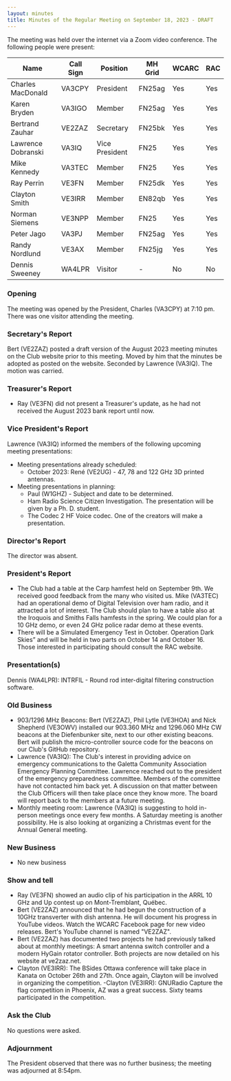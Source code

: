 ```yaml
---
layout: minutes
title: Minutes of the Regular Meeting on September 18, 2023 - DRAFT
---
```

The meeting was held over the internet via a Zoom video conference.
The following people were present:

| Name                   | Call Sign  | Position         | MH Grid | WCARC | RAC |
|------------------------|------------|------------------|---------|-------|-----|
| Charles MacDonald      | VA3CPY     | President        | FN25ag  | Yes   | Yes |
| Karen Bryden           | VA3IGO     | Member           | FN25ag  | Yes   | Yes |
| Bertrand Zauhar        | VE2ZAZ     | Secretary        | FN25bk  | Yes   | Yes |
| Lawrence Dobranski     | VA3IQ      | Vice President   | FN25    | Yes   | Yes |
| Mike Kennedy           | VA3TEC     | Member           | FN25    | Yes   | Yes |
| Ray Perrin             | VE3FN      | Member           | FN25dk  | Yes   | Yes |
| Clayton Smith          | VE3IRR     | Member           | EN82qb  | Yes   | Yes |
| Norman Siemens         | VE3NPP     | Member           | FN25    | Yes   | Yes |
| Peter Jago             | VA3PJ      | Member           | FN25ag  | Yes   | Yes |
| Randy Nordlund         | VE3AX      | Member           | FN25jg  | Yes   | Yes |
| Dennis Sweeney         | WA4LPR     | Visitor          | -       | No    | No  |    

### Opening
The meeting was opened by the President, Charles (VA3CPY) at 7:10 pm.
There was one visitor attending the meeting.

### Secretary's Report
Bert (VE2ZAZ) posted a draft version of the August 2023 meeting minutes on the Club website prior to this meeting. Moved by him that the minutes be adopted as posted on the website. Seconded by Lawrence (VA3IQ). The motion was carried. 

### Treasurer's Report
- Ray (VE3FN) did not present a Treasurer's update, as he had not received the August 2023 bank report until now. 

### Vice President's Report
Lawrence (VA3IQ) informed the members of the following upcoming meeting presentations:
- Meeting presentations already scheduled:
  - October 2023: René (VE2UG) - 47, 78 and 122 GHz 3D printed antennas.
- Meeting presentations in planning:
  - Paul (W1GHZ) - Subject and date to be determined.
  - Ham Radio Science Citizen Investigation. The presentation will be given by a Ph. D. student. 
  - The Codec 2 HF Voice codec. One of the creators will make a presentation.
    
### Director's Report
The director was absent.

### President's Report
- The Club had a table at the Carp hamfest held on September 9th. We received good feedback from the many who visited us. Mike (VA3TEC) had an operational demo of Digital Television over ham radio, and it attracted a lot of interest. The Club should plan to have a table also at the Iroquois and Smiths Falls hamfests in the spring. We could plan for a 10 GHz demo, or even 24 GHz police radar demo at these events.
- There will be a Simulated Emergency Test in October. Operation Dark Skies” and will be held in two parts on October 14 and October 16. Those interested in participating should consult the RAC website.

### Presentation(s) 
Dennis (WA4LPR): INTRFIL - Round rod inter-digital filtering construction software.

### Old Business
- 903/1296 MHz Beacons: Bert (VE2ZAZ), Phil Lytle (VE3HOA) and Nick Shepherd (VE3OWV) installed our 903.360 MHz and 1296.060 MHz CW beacons at the Diefenbunker site, next to our other existing beacons. Bert will publish the micro-controller source code for the beacons on our Club's GitHub repository. 
- Lawrence (VA3IQ): The Club's interest in providing advice on emergency communications to the Galetta Community Association Emergency Planning Committee. Lawrence reached out to the president of the emergency preparedness committee. Members of the committee have not contacted him back yet. A discussion on that matter between the Club Officers will then take place once they know more. The board will report back to the members at a future meeting. 
- Monthly meeting room: Lawrence (VA3IQ) is suggesting to hold in-person meetings once every few months. A Saturday meeting is another possibility. He is also looking at organizing a Christmas event for the Annual General meeting.

### New Business
- No new business

### Show and tell 
- Ray (VE3FN) showed an audio clip of his participation in the ARRL 10 GHz and Up contest up on Mont-Tremblant, Québec.
- Bert (VE2ZAZ) announced that he had begun the construction of a 10GHz transverter with dish antenna. He will document his progress in YouTube videos. Watch the WCARC Facebook page for new video releases. Bert's YouTube channel is named "VE2ZAZ".
- Bert (VE2ZAZ) has documented two projects he had previously talked about at monthly meetings: A smart antenna switch controller and a modern HyGain rotator controller. Both projects are now detailed on his website at ve2zaz.net.
- Clayton (VE3IRR): The BSides Ottawa conference will take place in Kanata on October 26th and 27th. Once again, Clayton will be involved in organizing the competition.
-Clayton (VE3IRR): GNURadio Capture the flag competition in Phoenix, AZ was a great success. Sixty teams participated in the competition.

### Ask the Club
No questions were asked.

### Adjournment
The President observed that there was no further business; the meeting was adjourned at 8:54pm.
